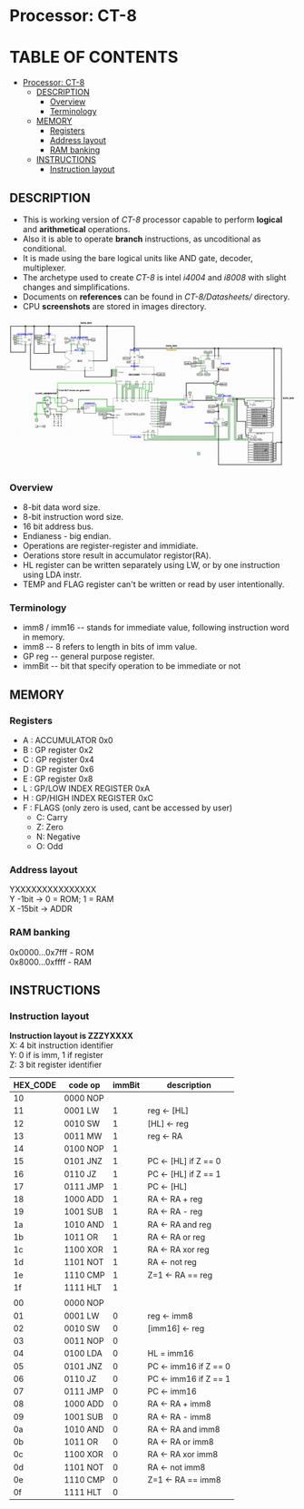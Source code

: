 # Processor: CT-8

# TABLE OF CONTENTS
- [Processor: CT-8](#processor--ct-8)
  * [DESCRIPTION](#--description--)
    + [Overview](#overview)
    + [Terminology](#terminology)
  * [MEMORY](#memory)
    + [Registers](#registers)
    + [Address layout](#address-layout)
    + [RAM banking](#ram-banking)
  * [INSTRUCTIONS](#instructions)
    + [Instruction layout](#instruction-layout)

## DESCRIPTION
+ This is working version of *CT-8* processor capable to perform **logical** and **arithmetical** operations.
+ Also it is able to operate **branch** instructions, as uncoditional as conditional. 
+ It is made using the bare logical units like AND gate, decoder, multiplexer. 
+ The archetype used to create *CT-8* is intel *i4004* and *i8008* with slight changes and simplifications.
+ Documents on **references** can be found in *CT-8/Datasheets/* directory.
+ CPU **screenshots** are stored in images directory.

![CPU](https://github.com/slendchat/CT-8/blob/main/images/CPU.png?raw=true)
### Overview
+ 8-bit data word size.
+ 8-bit instruction word size.
+ 16 bit address bus.
+ Endianess - big endian.
+ Operations are register-register and immidiate. 
+ Oerations store result in accumulator registor(RA).
+ HL register can be written separately using LW, or by one instruction using LDA instr.
+ TEMP and FLAG register can't be written or read by user intentionally.

### Terminology
+ imm8 / imm16 	-- stands for immediate value, following instruction word in memory.
+ imm8  	-- 8 refers to length in bits of imm value.
+ GP reg 	-- general purpose register.
+ immBit 	-- bit that specify operation to be immediate or not

## MEMORY
### Registers
+ A : ACCUMULATOR 0x0
+ B : GP register 0x2
+ C : GP register 0x4
+ D : GP register 0x6
+ E : GP register 0x8
+ L : GP/LOW INDEX REGISTER 0xA
+ H : GP/HIGH INDEX REGISTER 0xC
+ F : FLAGS (only zero is used, cant be accessed by user)<br />
	- C:  Carry<br />
	- Z:  Zero<br />
	- N:  Negative<br />
	- O:  Odd<br />

### Address layout
YXXXXXXXXXXXXXXX <br />
Y -1bit  -> 0 = ROM; 1 = RAM <br />
X -15bit -> ADDR <br />

### RAM banking
0x0000...0x7fff - ROM <br /> 
0x8000...0xffff - RAM <br />

## INSTRUCTIONS

### Instruction layout
**Instruction layout is ZZZYXXXX** <br />
X: 4 bit instruction identifier<br />
Y: 0 if is imm, 1 if register<br />
Z: 3 bit register identifier

|HEX_CODE|code op | immBit | description |
| ------ | ------ | ------ | ----------- |
|10|0000 NOP|	 	  |				|
|11|0001 LW | 1	  |reg	 <-	[HL]			 |
|12|0010 SW | 1	  |[HL]  <-	reg				 |
|13|0011 MW | 1	  |reg	 <-	RA				 |
|14|0100 NOP| 1	  |							 |
|15|0101 JNZ| 1	  |PC 	 <- [HL] if Z == 0   |
|16|0110 JZ | 1	  |PC 	 <- [HL] if Z == 1 	 |
|17|0111 JMP| 1	  |PC	 <- [HL]			 |
|18|1000 ADD| 1	  |RA	 <- RA  +		reg  |
|19|1001 SUB| 1	  |RA	 <- RA  - 	reg|
|1a|1010 AND| 1	  |RA	 <- RA  and	reg|
|1b|1011 OR | 1	  |RA	 <- RA  or 	reg|
|1c|1100 XOR| 1	  |RA	 <- RA  xor	reg|
|1d|1101 NOT| 1	  |RA	 <- 	  not 	reg|
|1e|1110 CMP| 1	  |Z=1   <- RA  ==	reg|
|1f|1111 HLT| 1  	  |				|
||	 |	  |				|
|00|0000 NOP| 	  |				|
|01|0001 LW | 0	  |reg	   <-	imm8            |  
|02|0010 SW | 0	  |[imm16] <-	reg             |    
|03|0011 NOP| 0	  |				|
|04|0100 LDA| 0	  |HL    =  imm16               |
|05|0101 JNZ| 0	  |PC 	 <- imm16 if Z == 0     |         
|06|0110 JZ | 0	  |PC 	 <- imm16 if Z == 1     |         
|07|0111 JMP| 0	  |PC	 <- imm16                             |             
|08|1000 ADD| 0	  |RA	 <- RA 	+		imm8|
|09|1001 SUB| 0	  |RA	 <- RA 	- 		imm8|
|0a|1010 AND| 0	  |RA	 <- RA 	and		imm8|
|0b|1011 OR | 0	  |RA	 <- RA 	or 		imm8|
|0c|1100 XOR| 0	  |RA	 <- RA 	xor		imm8|
|0d|1101 NOT| 0	  |RA	 <- not 	imm8        |      
|0e|1110 CMP| 0	  |Z=1     <- RA == imm8          |    
|0f|1111 HLT| 0 	  |                             |

